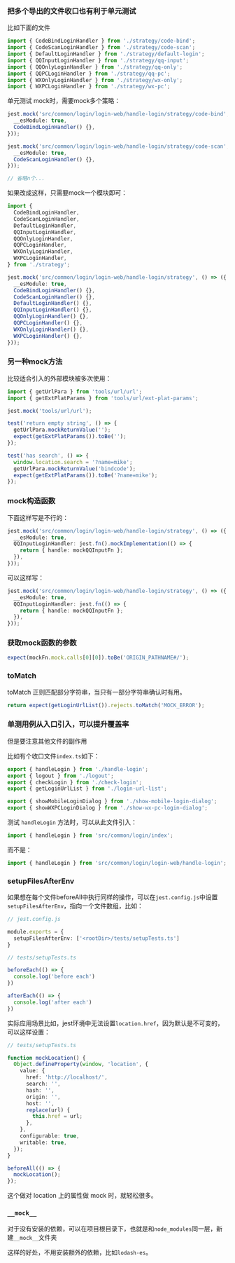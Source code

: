 ### 把多个导出的文件收口也有利于单元测试

比如下面的文件

```ts
import { CodeBindLoginHandler } from './strategy/code-bind';
import { CodeScanLoginHandler } from './strategy/code-scan';
import { DefaultLoginHandler } from './strategy/default-login';
import { QQInputLoginHandler } from './strategy/qq-input';
import { QQOnlyLoginHandler } from './strategy/qq-only';
import { QQPCLoginHandler } from './strategy/qq-pc';
import { WXOnlyLoginHandler } from './strategy/wx-only';
import { WXPCLoginHandler } from './strategy/wx-pc';
```

单元测试 mock时，需要mock多个策略：

```ts
jest.mock('src/common/login/login-web/handle-login/strategy/code-bind', () => ({
  __esModule: true,
  CodeBindLoginHandler() {},
}));

jest.mock('src/common/login/login-web/handle-login/strategy/code-scan', () => ({
  __esModule: true,
  CodeScanLoginHandler() {},
}));

// 省略n个...
```

如果改成这样，只需要mock一个模块即可：

```ts
import {
  CodeBindLoginHandler,
  CodeScanLoginHandler,
  DefaultLoginHandler,
  QQInputLoginHandler,
  QQOnlyLoginHandler,
  QQPCLoginHandler,
  WXOnlyLoginHandler,
  WXPCLoginHandler,
} from './strategy';
```

```ts
jest.mock('src/common/login/login-web/handle-login/strategy', () => ({
  __esModule: true,
  CodeBindLoginHandler() {},
  CodeScanLoginHandler() {},
  DefaultLoginHandler() {},
  QQInputLoginHandler() {},
  QQOnlyLoginHandler() {},
  QQPCLoginHandler() {},
  WXOnlyLoginHandler() {},
  WXPCLoginHandler() {},
}));
```


### 另一种mock方法

比较适合引入的外部模块被多次使用：

```ts
import { getUrlPara } from 'tools/url/url';
import { getExtPlatParams } from 'tools/url/ext-plat-params';

jest.mock('tools/url/url');

test('return empty string', () => {
  getUrlPara.mockReturnValue('');
  expect(getExtPlatParams()).toBe('');
});

test('has search', () => {
  window.location.search = '?name=mike';
  getUrlPara.mockReturnValue('bindcode');
  expect(getExtPlatParams()).toBe('?name=mike');
});
```

### mock构造函数


下面这样写是不行的：

```ts
jest.mock('src/common/login/login-web/handle-login/strategy', () => ({
  __esModule: true,
  QQInputLoginHandler: jest.fn().mockImplementation(() => {
    return { handle: mockQQInputFn };
  }),
}));
```

可以这样写：

```ts
jest.mock('src/common/login/login-web/handle-login/strategy', () => ({
  __esModule: true,
  QQInputLoginHandler: jest.fn(() => {
    return { handle: mockQQInputFn };
  }),
}));
```


### 获取mock函数的参数

```ts
expect(mockFn.mock.calls[0][0]).toBe('ORIGIN_PATHNAME#/');
```

### toMatch

toMatch 正则匹配部分字符串，当只有一部分字符串确认时有用。

```ts
return expect(getLoginUrlList()).rejects.toMatch('MOCK_ERROR');
```


### 单测用例从入口引入，可以提升覆盖率

但是要注意其他文件的副作用


比如有个收口文件`index.ts`如下：

```ts
export { handleLogin } from './handle-login';
export { logout } from './logout';
export { checkLogin } from './check-login';
export { getLoginUrlList } from './login-url-list';

export { showMobileLoginDialog } from './show-mobile-login-dialog';
export { showWXPCLoginDialog } from './show-wx-pc-login-dialog';
```

测试 `handleLogin` 方法时，可以从此文件引入：

```ts
import { handleLogin } from 'src/common/login/index';
```

而不是：
```ts
import { handleLogin } from 'src/common/login/login-web/handle-login';
```

### setupFilesAfterEnv

如果想在每个文件beforeAll中执行同样的操作，可以在`jest.config.js`中设置`setupFilesAfterEnv`，指向一个文件数组，比如：

```ts
// jest.config.js

module.exports = {
  setupFilesAfterEnv: ['<rootDir>/tests/setupTests.ts']
}
```


```ts
// tests/setupTests.ts

beforeEach(() => {
  console.log('before each')
})

afterEach(() => {
  console.log('after each')
})
```


实际应用场景比如，jest环境中无法设置`location.href`，因为默认是不可变的，可以这样设置：


```ts
// tests/setupTests.ts

function mockLocation() {
  Object.defineProperty(window, 'location', {
    value: {
      href: 'http://localhost/',
      search: '',
      hash: '',
      origin: '',
      host: '',
      replace(url) {
        this.href = url;
      },
    },
    configurable: true,
    writable: true,
  });
}

beforeAll(() => {
  mockLocation();
});
```

这个做对 location 上的属性做 mock 时，就轻松很多。


### `__mock__`


对于没有安装的依赖，可以在项目根目录下，也就是和`node_modules`同一层，新建`__mock__`文件夹

这样的好处，不用安装额外的依赖，比如`lodash-es`。




